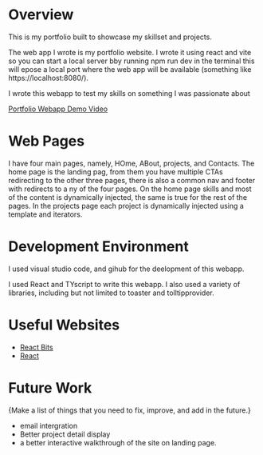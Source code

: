 # Overview

This is my portfolio built to showcase my skillset and projects.

The web app I wrote is my portfolio website. I wrote it using react and vite so you can start a local server bby running npm run dev in the terminal this will epose a local port where the web app will be available (something like https://localhost:8080/).

I wrote this webapp to test my skills on something I was passionate about

[Portfolio Webapp Demo Video](https://youtu.be/7XD12LlPx-4)

# Web Pages

I have four main pages, namely, HOme, ABout, projects, and Contacts. The home page is the landing pag, from them you have multiple CTAs redirecting to the other three pages, there is also a common nav and footer with redirects to a ny of the four pages. On the home page skills and most of the content is dynamically injected, the same is true for the rest of the pages. In the projects page each project is dynamically injected using a template and iterators.

# Development Environment

I used visual studio code, and gihub for the deelopment of this webapp.

I used React and TYscript to write this webapp. I also used a variety of libraries, including but not limited to toaster and tolltipprovider.

# Useful Websites

* [React Bits](https://www.reactbits.dev/)
* [React](https://react.dev/)

# Future Work

{Make a list of things that you need to fix, improve, and add in the future.}
* email intergration
* Better project detail display
* a better interactive walkthrough of the site on landing page.